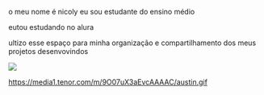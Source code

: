  o meu nome é nicoly eu sou estudante do ensino médio

eutou estudando no alura 



ultizo esse espaço para minha organização e compartilhamento dos meus projetos desenvovindos 






![](https://media1.tenor.com/m/9O07uX3aEvcAAAAC/austin.gif)

https://media1.tenor.com/m/9O07uX3aEvcAAAAC/austin.gif
